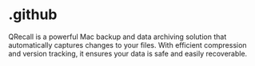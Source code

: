 # .github
QRecall is a powerful Mac backup and data archiving solution that automatically captures changes to your files. With efficient compression and version tracking, it ensures your data is safe and easily recoverable. 

